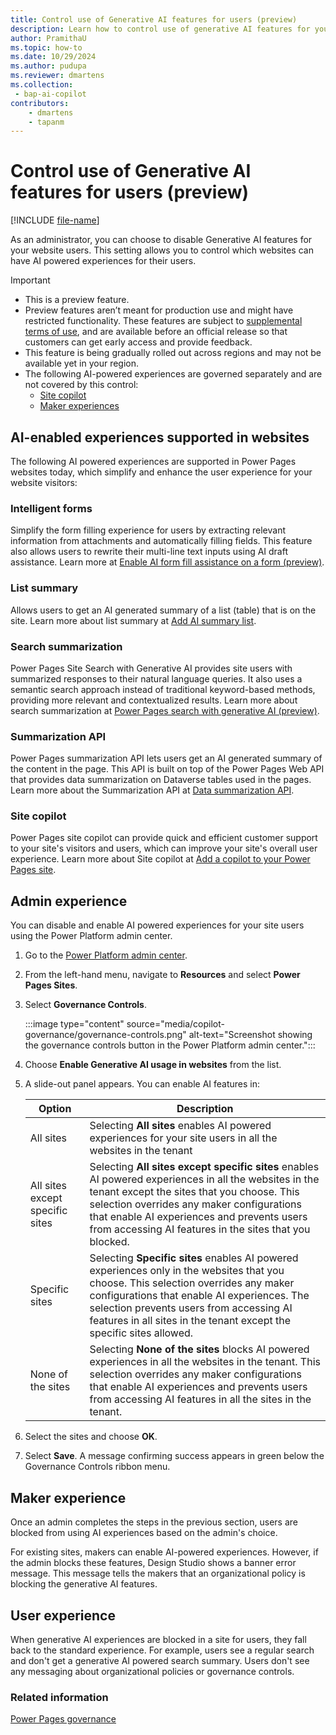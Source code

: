 ```yaml
---
title: Control use of Generative AI features for users (preview)
description: Learn how to control use of generative AI features for your users of your Microsoft Power Pages websites.
author: PramithaU
ms.topic: how-to
ms.date: 10/29/2024
ms.author: pudupa
ms.reviewer: dmartens
ms.collection:
 - bap-ai-copilot
contributors:
    - dmartens
    - tapanm
---
```


# Control use of Generative AI features for users (preview)

[!INCLUDE [file-name](~/../shared-content/shared/preview-includes/preview-banner.md)]

As an administrator, you can choose to disable Generative AI features for your website users. This setting allows you to control which websites can have AI powered experiences for their users.

> [!IMPORTANT]
>
> - This is a preview feature.
> - Preview features aren’t meant for production use and might have restricted functionality. These features are subject to [supplemental terms of use](https://go.microsoft.com/fwlink/?linkid=2189520), and are available before an official release so that customers can get early access and provide feedback.
> - This feature is being gradually rolled out across regions and may not be available yet in your region.
> - The following AI-powered experiences are governed separately and are not covered by this control:
>   - [Site copilot](/microsoft-copilot-studio/security-and-governance)
>   - [Maker experiences](../configure/ai-copilot-overview.md)

## AI-enabled experiences supported in websites

The following AI powered experiences are supported in Power Pages websites today, which simplify and enhance the user experience for your website visitors:

### Intelligent forms

Simplify the form filling experience for users by extracting relevant information from attachments and automatically filling fields. This feature also allows users to rewrite their multi-line text inputs using AI draft assistance. Learn more at [Enable AI form fill assistance on a form (preview)](../getting-started/add-form.md#enable-ai-form-fill-assistance-on-a-form-preview).

### List summary

Allows users to get an AI generated summary of a list (table) that is on the site. Learn more about list summary at [Add AI summary list](../getting-started/add-ai-summary-list.md).

### Search summarization

Power Pages Site Search with Generative AI provides site users with summarized responses to their natural language queries. It also uses a semantic search approach instead of traditional keyword-based methods, providing more relevant and contextualized results. Learn more about search summarization at [Power Pages search with generative AI (preview)](/power-pages/configure/search/generative-ai).

### Summarization API

Power Pages summarization API lets users get an AI generated summary of the content in the page. This API is built on top of the Power Pages Web API that provides data summarization on Dataverse tables used in the pages. Learn more about the Summarization API at [Data summarization API](../configure/data-summarization-api.md).

### Site copilot

Power Pages site copilot can provide quick and efficient customer support to your site's visitors and users, which can improve your site's overall user experience. Learn more about Site copilot at [Add a copilot to your Power Pages site](/power-pages/getting-started/enable-chatbot).

## Admin experience

You can disable and enable AI powered experiences for your site users using the Power Platform admin center.

1. Go to the [Power Platform admin center](https://aka.ms/ppac).

1. From the left-hand menu, navigate to **Resources** and select **Power Pages Sites**.

1. Select **Governance Controls**.

   :::image type="content" source="media/copilot-governance/governance-controls.png" alt-text="Screenshot showing the governance controls button in the Power Platform admin center.":::

1. Choose **Enable Generative AI usage in websites** from the list.

1. A slide-out panel appears. You can enable AI features in:

   | Option | Description |
   |--------|-------------|
   | All sites | Selecting **All sites** enables AI powered experiences for your site users in all the websites in the tenant |
   | All sites except specific sites | Selecting **All sites except specific sites** enables AI powered experiences in all the websites in the tenant except the sites that you choose. This selection overrides any maker configurations that enable AI experiences and prevents users from accessing AI features in the sites that you blocked. |
   | Specific sites | Selecting **Specific sites** enables AI powered experiences only in the websites that you choose. This selection overrides any maker configurations that enable AI experiences. The selection prevents users from accessing AI features in all sites in the tenant except the specific sites allowed. |
   | None of the sites | Selecting **None of the sites** blocks AI powered experiences in all the websites in the tenant. This selection overrides any maker configurations that enable AI experiences and prevents users from accessing AI features in all the sites in the tenant. |

1. Select the sites and choose **OK**.

1. Select **Save**. A message confirming success appears in green below the Governance Controls ribbon menu.

## Maker experience

Once an admin completes the steps in the previous section, users are blocked from using AI experiences based on the admin's choice.

For existing sites, makers can enable AI-powered experiences. However, if the admin blocks these features, Design Studio shows a banner error message. This message tells the makers that an organizational policy is blocking the generative AI features.

## User experience

When generative AI experiences are blocked in a site for users, they fall back to the standard experience. For example, users see a regular search and don't get a generative AI powered search summary. Users don't see any messaging about organizational policies or governance controls.

### Related information

[Power Pages governance](coe-portals.md)
